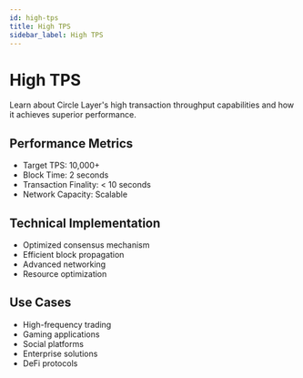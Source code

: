 ```yaml
---
id: high-tps
title: High TPS
sidebar_label: High TPS
---
```


# High TPS

Learn about Circle Layer's high transaction throughput capabilities and how it achieves superior performance.

## Performance Metrics

- Target TPS: 10,000+
- Block Time: 2 seconds
- Transaction Finality: < 10 seconds
- Network Capacity: Scalable

## Technical Implementation

- Optimized consensus mechanism
- Efficient block propagation
- Advanced networking
- Resource optimization

## Use Cases

- High-frequency trading
- Gaming applications
- Social platforms
- Enterprise solutions
- DeFi protocols